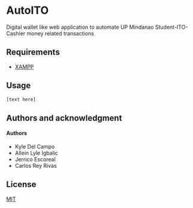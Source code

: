 # AutoITO

Digital wallet like web application to automate UP Mindanao Student-ITO-Cashier money related transactions

## Requirements

- [XAMPP](https://www.apachefriends.org/download.html)


## Usage

```bash
[text here]
```

## Authors and acknowledgment
#### Authors
- Kyle Del Campo
- Allein Lyle Igbalic
- Jerrico Escoreal
- Carlos Rey Rivas

## License
[MIT](https://choosealicense.com/licenses/mit/)
